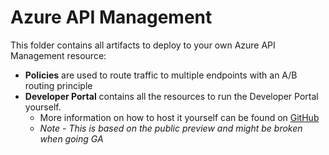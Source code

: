 # Azure API Management

This folder contains all artifacts to deploy to your own Azure API Management resource:

- **Policies** are used to route traffic to multiple endpoints with an A/B routing principle
- **Developer Portal** contains all the resources to run the Developer Portal yourself.
    - More information on how to host it yourself can be found on [GitHub](https://github.com/Azure/api-management-developer-portal)
    - *Note - This is based on the public preview and might be broken when going GA*